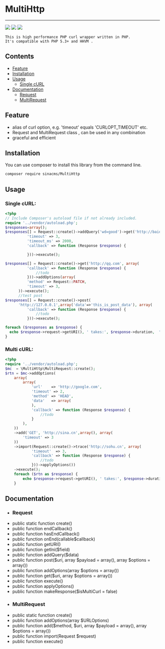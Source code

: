 # MultiHttp
----------
[![](https://api.travis-ci.org/sinacms/MultiHttp.svg?branch=master)](https://travis-ci.org/sinacms/MultiHttp)
[![](https://scrutinizer-ci.com/g/sinacms/MultiHttp/badges/quality-score.png?b=master)](https://scrutinizer-ci.com/g/sinacms/MultiHttp)
[![](https://scrutinizer-ci.com/g/sinacms/MultiHttp/badges/coverage.png?b=master)](https://scrutinizer-ci.com/g/sinacms/MultiHttp/)
    
    
    This is high performance PHP curl wrapper written in PHP.
	It's compatible with PHP 5.3+ and HHVM .

## Contents

 * [Feature](#feature)
 * [Installation](#installation)
 * [Usage](#usage)
   * [Single cURL]()
 * [Documentation](#documentation)
   * [Request](#request)
   * [MultiRequest](#multiRequest)
 



    
## Feature
 - alias of curl option, e.g.  'timeout' equals 'CURLOPT_TIMEOUT' etc.
 - Request  and  MultiRequest class  ,  can be used in any combination 
 - graceful and efficient

## Installation

   You can use composer to install this library from the command line.
```bash
composer require sinacms/MultiHttp
```   

   
## Usage

### Single cURL:


```php
<?php
// Include Composer's autoload file if not already included.
require '../vendor/autoload.php'; 
$responses=array();
$responses[] = Request::create()->addQuery('wd=good')->get('http://baidu.com?', array(
          'timeout' => 3,
          'timeout_ms' => 2000,
          'callback' => function (Response $response) {

          }))->execute();

$responses[] = Request::create()->get('http://qq.com', array(
          'callback' => function (Response $response) {
              //todo
          }))->addOptions(array(
          'method' => Request::PATCH,
          'timeout' => 3,
      ))->execute();
      //test post
$responses[] = Request::create()->post(
      'http://127.0.0.1',array('data'=>'this_is_post_data'), array(
          'callback' => function (Response $response) {
              //todo
          }))->execute();

foreach ($responses as $response) {
  echo $response->request->getURI(), ' takes:', $response->duration,  "\n\t\n\t";
}      
``` 


### Multi cURL:
 
```php
<?php
require '../vendor/autoload.php'; 
$mc  = \MultiHttp\MultiRequest::create();
$rtn = $mc->addOptions(
    array(
        array(
            'url'    => 'http://google.com',
            'timeout' => 2,
            'method' => 'HEAD',
            'data'   => array(
            ),
            'callback' => function (Response $response) {
                //todo
            }
        ),
    ))
    ->add('GET', 'http://sina.cn',array(), array(
        'timeout' => 3
    ))
    ->import(Request::create()->trace('http://sohu.cn', array(
            'timeout'  => 3,
            'callback' => function (Response $response) {
                //todo
            }))->applyOptions())
	->execute();
    foreach ($rtn as $response) {
        echo $response->request->getURI(), ' takes:', $response->duration, ' ', "\n\t\n\t";
    }

``` 

## Documentation 
  * ### Request
   * public static function create()
   * public function endCallback()
   * public function hasEndCallback()
   * public function onEnd(callable$callback)
   * public function getURI()
   * public function getIni($field)
   * public function addQuery($data)
   * public function post($uri, array $payload = array(), array $options = array())
   * public function addOptions(array $options = array())
   * public function get($uri, array $options = array())
   * public function execute()
   * public function applyOptions()
   * public function makeResponse($isMultiCurl = false)
  * ### MultiRequest
   * public static function create()
   * public function addOptions(array $URLOptions)
   * public function add($method, $uri, array $payload = array(), array $options = array())
   * public function import(Request $request)
   * public function execute()